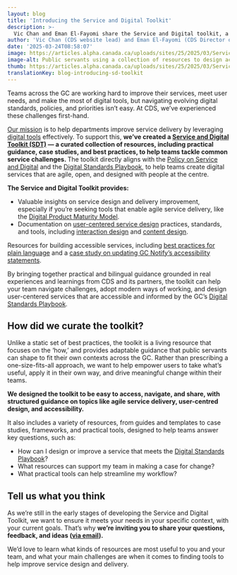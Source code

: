 ```yaml
---
layout: blog
title: 'Introducing the Service and Digital Toolkit'
description: >-
  Vic Chan and Eman El-Fayomi share the Service and Digital toolkit, a curated library of practical resources grounded in CDS’s experiences and learnings, designed to help GC teams design and deliver better digital services.
author: 'Vic Chan (CDS website lead) and Eman El-Fayomi (CDS Director of Service Design & Consulting)'
date: '2025-03-24T08:58:07'
image: https://articles.alpha.canada.ca/uploads/sites/25/2025/03/Service_DigitalToolkit_2025_Blog_Post_EN.jpg
image-alt: Public servants using a collection of resources to design accessible services.
thumb: https://articles.alpha.canada.ca/uploads/sites/25/2025/03/Service_DigitalToolkit_2025_Blog_Post_EN.jpg
translationKey: blog-introducing-sd-toolkit
---
```


<p>Teams across the GC are working hard to improve their services, meet user needs, and make the most of digital tools, but navigating evolving digital standards, policies, and priorities isn’t easy. At CDS, we’ve experienced these challenges first-hand.&nbsp;</p>



<p><a href="https://digital.canada.ca/about/" target="_blank" rel="noreferrer noopener">Our mission</a> is to help departments improve service delivery by leveraging <a href="https://digital.canada.ca/" target="_blank" rel="noreferrer noopener">digital tools</a> effectively. To support this, <strong>we’ve created a <a href="https://digital.canada.ca/service-digital-toolkit/" target="_blank" rel="noreferrer noopener">Service and Digital Toolkit (SDT)</a> — a curated collection of resources, including practical guidance, case studies, and best practices, to help teams tackle common service challenges. </strong>The toolkit directly aligns with the <a href="https://www.tbs-sct.canada.ca/pol/doc-eng.aspx?id=32603" target="_blank" rel="noreferrer noopener">Policy on Service and Digital</a> and the <a href="https://www.canada.ca/en/government/system/digital-government/government-canada-digital-standards.html" target="_blank" rel="noreferrer noopener">Digital Standards Playbook</a>, to help teams create digital services that are agile, open, and designed with people at the centre.</p>



<p><strong>The Service and Digital Toolkit provides:</strong></p>



<ul class="wp-block-list">
<li>Valuable insights on service design and delivery improvement, especially if you’re seeking tools that enable agile service delivery, like the <a href="https://digital.canada.ca/2024/11/05/measuring-progress-a-product-maturity-model-for-digital-government/" target="_blank" rel="noreferrer noopener">Digital Product Maturity Model</a>.&nbsp;</li>



<li>Documentation on <a href="https://drive.google.com/drive/u/2/folders/1UJRwCUVGVVdlt5txYk9B3_mUkDjqrxt-" target="_blank" rel="noreferrer noopener">user-centered service design</a> practices, standards, and tools, including <a href="https://drive.google.com/drive/u/2/folders/1MKNbcMz09PJdoKvw6y3fZ5GZzeoJzWU1" target="_blank" rel="noreferrer noopener">interaction design</a> and <a href="https://drive.google.com/drive/u/2/folders/1Rb530Z2foqOGI5e1D32tA5pEpuyZhLo5" target="_blank" rel="noreferrer noopener">content design</a>.</li>
</ul>



<p>Resources for building accessible services, including <a href="https://digital.canada.ca/2024/10/17/plain-language-updates-to-the-canada.ca-content-style-guide/" target="_blank" rel="noreferrer noopener">best practices for plain language</a> and a <a href="https://digital.canada.ca/2024/09/04/how-updating-gc-notifys-accessibility-statement-helped-us-build-better/" target="_blank" rel="noreferrer noopener">case study on updating GC Notify’s accessibility statements</a>.</p>



<p>By bringing together practical and bilingual guidance grounded in real experiences and learnings from CDS and its partners, the toolkit can help your team navigate challenges, adopt modern ways of working, and design user-centered services that are accessible and informed by the GC’s <a href="https://www.canada.ca/en/government/system/digital-government/government-canada-digital-standards.html" target="_blank" rel="noreferrer noopener">Digital Standards Playbook</a>.&nbsp;</p>



<h2 class="wp-block-heading" id="h-how-did-we-curate-the-toolkit">How did we curate the toolkit?</h2>



<p>Unlike a static set of best practices, the toolkit is a living resource that focuses on the ‘how,’ and provides adaptable guidance that public servants can shape to fit their own contexts across the GC. Rather than prescribing a one-size-fits-all approach, we want to help empower users to take what’s useful, apply it in their own way, and drive meaningful change within their teams.</p>



<p><strong>We designed the toolkit to be easy to access, navigate, and share, with structured guidance on topics like agile service delivery, user-centred design, and accessibility.</strong>&nbsp;</p>



<p>It also includes a variety of resources, from guides and templates to case studies, frameworks, and practical tools, designed to help teams answer key questions, such as:</p>



<ul class="wp-block-list">
<li>How can I design or improve a service that meets the <a href="https://www.canada.ca/en/government/system/digital-government/government-canada-digital-standards.html" target="_blank" rel="noreferrer noopener">Digital Standards Playbook</a>?</li>



<li>What resources can support my team in making a case for change?</li>



<li>What practical tools can help streamline my workflow?</li>
</ul>



<h2 class="wp-block-heading" id="h-tell-us-what-you-think">Tell us what you think</h2>



<p>As we’re still in the early stages of developing the Service and Digital Toolkit, we want to ensure it meets your needs in your specific context, with your current goals. That’s why <strong>we’re inviting you to share your questions, feedback, and ideas (</strong><a href="mailto:cds-snc@servicecanada.gc.ca" target="_blank" rel="noreferrer noopener"><strong>via email</strong></a><strong>).&nbsp;</strong></p>



<p>We’d love to learn what kinds of resources are most useful to you and your team, and what your main challenges are when it comes to finding tools to help improve service design and delivery.&nbsp;</p>

